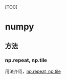 [TOC]
# numpy
## 方法
### np.repeat, np.tile
用法介绍，[np.repeat, np.tile](https://blog.csdn.net/yimingsilence/article/details/52924359?ops_request_misc=%257B%2522request%255Fid%2522%253A%2522163305545116780255268459%2522%252C%2522scm%2522%253A%252220140713.130102334.pc%255Fall.%2522%257D&request_id=163305545116780255268459&biz_id=0&utm_medium=distribute.pc_search_result.none-task-blog-2~all~first_rank_ecpm_v1~rank_v31_ecpm-6-52924359.first_rank_v2_pc_rank_v29&utm_term=numpy%E7%BB%99%E7%9F%A9%E9%98%B5%E9%87%8D%E5%A4%8D%E5%A4%9A%E8%A1%8C&spm=1018.2226.3001.4187)
